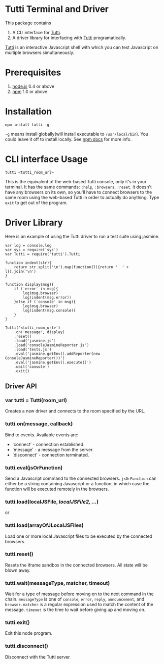 Tutti Terminal and Driver
=========================
This package contains

1. A CLI interface for [Tutti](http://tuttijs.com).
2. A driver library for interfacing with [Tutti](http://tuttijs.com) programatically.

[Tutti](http://tuttijs.com) is an interactive Javascript shell with which you can test Javascript on multiple browsers simultaneously.

Prerequisites
=============
1. [node.js](http://nodejs.org/) 0.4 or above
2. [npm](http://npmjs.org/) 1.0 or above

Installation
============

    npm install tutti -g
    
`-g` means install globally(will install executable to `/usr/local/bin`). You could leave it off to install locally. See [npm docs](https://github.com/isaacs/npm#readme) for more info.

CLI interface Usage
=============

    tutti <tutti_room_url>
    
This is the equivalent of the web-based Tutti console, only it's in your terminal. It has the same commands: `:help`, `:browsers`, `:reset`. It doesn't have any browsers on its own, so you'll have to connect browsers to the same room using the web-based Tutti in order to actually do anything. Type `exit` to get out of the program.
    
Driver Library
==============
Here is an example of using the Tutti driver to run a test suite using jasmine.

    var log = console.log
    var sys = require('sys')
    var Tutti = require('tutti').Tutti

    function indent(str){
        return str.split('\n').map(function(l){return '  ' + l}).join('\n')
    }

    function display(msg){
        if ('error' in msg){
            log(msg.browser)
            log(indent(msg.error))
        }else if ('console' in msg){
            log(msg.browser)
            log(indent(msg.console))
        }
    }

    Tutti('<tutti_room_url>')
        .on('message', display)
        .reset()
        .load('jasmine.js')
        .load('consoleJasmineReporter.js')
        .load('tests.js')
        .eval('jasmine.getEnv().addReporter(new ConsoleJasmineReporter())')
        .eval('jasmine.getEnv().execute()')
        .wait('console')
        .exit()
        
Driver API
----------

### var tutti = Tutti(room_url)
Creates a new driver and connects to the room specified by the URL.

### tutti.on(message, callback)
Bind to events. Available events are:

- 'connect' - connection established.
- 'message' - a message from the server.
- 'disconnect' - connection terminated.

### tutti.eval(jsOrFunction)
Send a Javascript command to the connected browsers. `jsOrFunction` can either be a string containing Javascript or a function, in which case the function will be executed remotely in the browsers.

### tutti.load(localJSFile, _localJSFile2, ..._)
or
### tutti.load(arrayOfJLocalJSFiles)
Load one or more local Javascript files to be executed by the connected browsers.

### tutti.reset()
Resets the iframe sandbox in the connected browsers. All state will be blown away.

### tutti.wait(messageType, matcher, timeout)
Wait for a type of message before moving on to the next command in the chain.
`messageType` is one of `console`, `error`, `reply`, `announcement`, and `browser`.
`matcher` is a regular expression used to match the content of the message.
`timeout` is the time to wait before giving up and moving on.

### tutti.exit()
Exit this node program.

### tutti.disconnect()
Disconnect with the Tutti server.
    
